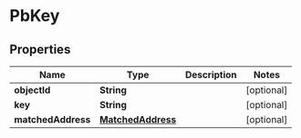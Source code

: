 
# PbKey

## Properties
Name | Type | Description | Notes
------------ | ------------- | ------------- | -------------
**objectId** | **String** |  |  [optional]
**key** | **String** |  |  [optional]
**matchedAddress** | [**MatchedAddress**](MatchedAddress.md) |  |  [optional]



